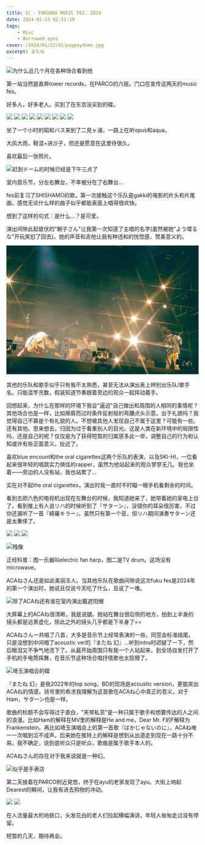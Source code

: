 ```yaml
---
title: 幻 - FUKUOKA MUSIC FES. 2024
date: 2024-01-23 02:51:19
tags:
    - Misc
    - Borrowed_eyes
cover: /2024/01/22/幻/paypaydome.jpg
excerpt: またね
---
```


![为什么近几个月在各种场合看到他](no_public_sounds.jpg)

第一站当然是直奔tower records，在PARCO的六层。门口在宣传这两天的music fes。

好多人，好多老人。买到了在东京没买到的碟。

<div class="justified-gallery">

![](二見ヶ浦_1.jpg)
![](二見ヶ浦_2.jpg)
![](二見ヶ浦_3.jpg)
![](二見ヶ浦_4.jpg)
![](二見ヶ浦_5.jpg)
![](二見ヶ浦_6.jpg)
![](二見ヶ浦_7.jpg)
![](二見ヶ浦_8.jpg)
![](二見ヶ浦_9.jpg)

</div>

坐了一个小时的昭和バス来到了二見ヶ浦，一路上在听opus和aqua。

大风大雨，鞋湿+进沙子，但还是愿意在这里待很久。

喜欢最后一张照片。

![赶到ドーム的时候已经是下午三点了](timetable.jpg)

室内音乐节，分左右舞台，不幸被分在了右舞台...

fes前复习了SHISHAMO的歌，第一次接触这个乐队是gakki的电影的片头和片尾曲。感觉无论什么样的曲子似乎都能表面上唱得很欢快。

想到了这样的句式：是什么...？是可爱。

演出间隙此起彼伏的"朝子さん"让我第一次知道了主唱的名字(虽然被她"よう喋るな"开玩笑怼了回去)。她的声音和吉他让我有种违和的恍惚感，赞美意义的。

![喜欢的女子乐队 +1](shishamo.jpg)

其他的乐队和歌手似乎只有我不太熟悉，甚至无法从演出表上辨别出乐队/歌手名。只能滥竽充数，假装知道节奏跟着旁边的观众一起挥动着手。

回想起来，为什么在那样的环境下我会"逼迫"自己做出和周围的人相同的事情呢？其他场合也是一样，比如擦肩而过时条件反射般的弯腰点头示意。出于礼貌吗？我觉得自己不算是个有礼貌的人。不想被其他人发现自己不属于这里？可能有一些。还有其他。思来想去，归因为过于看重别人的目光。这是人类在新环境中的局限性吗，还是自己的呢？仅仅是为了获得短暂的归属感多此一举，调整自己的行为和认知或许有些正面意义。扯远了。

喜欢blue encount和the oral cigarettes这两个乐队的表演，以及SKI-HI，一位看起来很年轻的唱跳实力俱佳的rapper，虽然为他站起来的观众寥寥无几。我也坐着——旁边的人没有站，我也站累了...

实在对不起the oral cigarettes，演出时我一直时不时瞄一眼手机看剩余的时间。

看到五颜六色的电视机出现在左舞台的时候，我知道她来了，她带着她的家电上台了。看到推上有人说リハ的时候听到了『サターン』，没错你的耳朵很厉害，不过你还漏听了一首『綺羅キラー』。虽然只有第一个音，但リハ期间演奏サターン还是太奢侈了。

<div class="justified-gallery">

![](efh.jpg)
![](overview.jpg)
![](back.jpg)

</div>

![残像](acane.jpg)

正经科普：图一乐器叫electric fan harp，图二是TV drum。这场没有microwave。

ACAねさん还是如此美丽冻人。当其他乐队在歌曲间隙说这次fuku fes是2024年的第一个演出时，她说且仅说今天吃了什么，且说了一堆。

![除了ACAね还有谁在室内演出戴遮阳帽](zutomayo.jpg)

大屏幕上的ACAね很清晰，我是说腿。她站在舞台很后侧的地方，拍到上半身的镜头都是远景虚化，除此之外的镜头几乎都是下半身了==

ACAねさん一共唱了八首，大多是音乐节上经常表演的一些，同窓会标准结尾。只是没想到中间唱了acoustic ver的『またね 幻』...听到intro时迟疑了一下，然后眼泪又不争气地流下了。从最开始周围只有我一个人站起来，到全场自发打开了手机的手电筒挥舞，在音乐节这种场合唱抒情歌也太狡猾了。

![埼玉演唱会的碟](additional.jpg)

『またね 幻』是我2022年的top song，BD的现场是acoustic version，更能突出ACAね的情感。括号里的希求我理解为这首歌在ACAね心中真正的意义，对于Ham，サターン也是一样。

歌曲的标题不会写得过于直白，"夹带私货"是一种只属于歌手和想要传达的人之间的浪漫。比如Ham的解释在MV里的解释是He and me，Dear Mr. F的F解释为Frankenstein。再比如埼玉演唱会上的第一首歌『ばかじゃないのに』，ACAね唯一一次唱到泣不成声。后来她在推特上的解释是想到从出道走到现在一路十分不易。我不确定，说到底听众只是听众，歌曲是属于歌手本人的。

ACAねさん的存在对于我来说就是一种幻。

![似乎是手表店](ayu.jpg)

第二天接着在PARCO附近晃悠，终于在ayu的老家发现了ayu。大街上响起Dearest的瞬间，让我有进去购物的冲动。

<div class="justified-gallery">

![](war.jpg)
![](nuke.jpg)

</div>

在人流量最大的地铁口，头发花白的老人们拉起横幅演讲，年轻人匆匆走过没有停留。

短暂的几天，期待再会。
